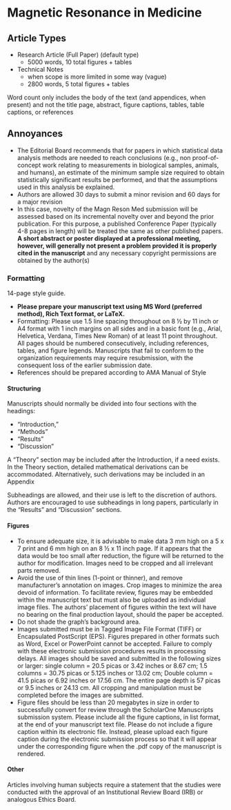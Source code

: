 # Magnetic Resonance in Medicine

## Article Types

- Research Article (Full Paper) (default type)
    - 5000 words, 10 total figures + tables
- Technical Notes
    - when scope is more limited in some way (vague)
    - 2800 words, 5 total figures + tables

Word count only includes the body of the text (and appendices, when present)
and not the title page, abstract, figure captions, tables, table captions, or
references

## Annoyances

- The Editorial Board recommends that for papers in which statistical data
  analysis methods are needed to reach conclusions (e.g., non proof-of-concept
  work relating to measurements in biological samples, animals, and humans), an
  estimate of the minimum sample size required to obtain statistically
  significant results be performed, and that the assumptions used in this
  analysis be explained. 
- Authors are allowed 30 days to submit a minor revision and 60 days for a
  major revision
- In this case, novelty of the Magn Reson Med submission will be assessed based
  on its incremental novelty over and beyond the prior publication.  For this
  purpose, a published Conference Paper (typically 4-8 pages in length) will be
  treated the same as other published papers. **A short abstract or poster
  displayed at a professional meeting, however, will generally not present a
  problem provided it is properly cited in the manuscript** and any necessary
  copyright permissions are obtained by the author(s)

### Formatting

14-page style guide.

- **Please prepare your manuscript text using MS Word (preferred method), Rich
  Text format, or LaTeX.**
- Formatting: Please use 1.5 line spacing throughout on 8 ½ by 11 inch or A4
  format with 1 inch margins on all sides and in a basic font (e.g., Arial,
  Helvetica, Verdana, Times New Roman) of at least 11 point throughout. All
  pages should be numbered consecutively, including references, tables, and
  figure legends. Manuscripts that fail to conform to the organization
  requirements may require resubmission, with the consequent loss of the
  earlier submission date.
- References should be prepared according to AMA Manual of Style



#### Structuring

Manuscripts should normally be divided into four sections with the headings:

- “Introduction,”
- “Methods”
- “Results”
- “Discussion”

A “Theory” section may be included after the Introduction, if a need exists. In
the Theory section, detailed mathematical derivations can be accommodated.
Alternatively, such derivations may be included in an Appendix

Subheadings are allowed, and their use is left to the discretion of authors.
Authors are encouraged to use subheadings in long papers, particularly in the
“Results” and “Discussion” sections. 

#### Figures

- To ensure adequate size, it is advisable to make data 3 mm high on a 5 x 7
  print and 6 mm high on an 8 ½ x 11 inch page. If it appears that the data
  would be too small after reduction, the figure will be returned to the author
  for modification. Images need to be cropped and all irrelevant parts removed.
- Avoid the use of thin lines (1-point or thinner), and remove manufacturer’s
  annotation on images. Crop images to minimize the area devoid of information.
  To facilitate review, figures may be embedded within the manuscript text but
  must also be uploaded as individual image files. The authors’ placement of
  figures within the text will have no bearing on the final production layout,
  should the paper be accepted.
- Do not shade the graph’s background area. 
- Images submitted must be in Tagged Image File Format (TIFF) or Encapsulated
  PostScript (EPS). Figures prepared in other formats such as Word, Excel or
  PowerPoint cannot be accepted. Failure to comply with these electronic
  submission procedures results in processing delays. All images should be
  saved and submitted in the following sizes or larger: single column = 20.5
  picas or 3.42 inches or 8.67 cm; 1.5 columns = 30.75 picas or 5.125 inches or
  13.02 cm; Double column = 41.5 picas or 6.92 inches or 17.56 cm. The entire
  page depth is 57 picas or 9.5 inches or 24.13 cm. All cropping and
  manipulation must be completed before the images are submitted.
- Figure files should be less than 20 megabytes in size in order to
  successfully convert for review through the ScholarOne Manuscripts submission
  system. Please include all the figure captions, in list format, at the end
  of your manuscript text file. Please do not include a figure caption within
  its electronic file. Instead, please upload each figure caption during the
  electronic submission process so that it will appear under the corresponding
  figure when the .pdf copy of the manuscript is rendered.

#### Other

Articles involving human subjects require a statement that the studies were
conducted with the approval of an Institutional Review Board (IRB) or analogous
Ethics Board.
